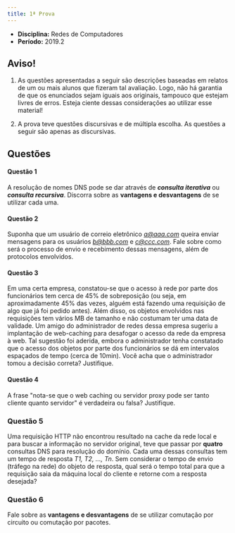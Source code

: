 ```yaml
---
title: 1ª Prova
---
```


- **Disciplina:** Redes de Computadores
- **Período:** 2019.2

## Aviso!

1. As questões apresentadas a seguir são descrições baseadas em relatos de um ou mais alunos que fizeram tal avaliação. Logo, não há garantia de que os enunciados sejam iguais aos originais, tampouco que estejam livres de erros. Esteja ciente dessas considerações ao utilizar esse material!

2. A prova teve questões discursivas e de múltipla escolha. As questões a seguir são apenas as discursivas.

## Questões

#### Questão 1 

A resolução de nomes DNS pode se dar através de ***consulta iterativa*** ou ***consulta recursiva***. Discorra sobre as **vantagens e desvantagens** de se utilizar cada uma.

#### Questão 2 

Suponha que um usuário de correio eletrônico *a@aaa.com* queira enviar mensagens para os usuários *b@bbb.com* e *c@ccc.com*. Fale sobre como será o processo de envio e recebimento dessas mensagens, além de protocolos envolvidos.

#### Questão 3

Em uma certa empresa, constatou-se que o acesso à rede por parte dos funcionários tem cerca de 45% de sobreposição (ou seja, em aproximadamente 45% das vezes, alguém está fazendo uma requisição de algo que já foi pedido antes). Além disso, os objetos envolvidos nas requisições tem vários MB de tamanho e não costumam ter uma data de validade. Um amigo do administrador de redes dessa empresa sugeriu a implantação de web-caching para desafogar o acesso da rede da empresa à web. Tal sugestão foi aderida, embora o administrador tenha constatado que o acesso dos objetos por parte dos funcionários se dá em intervalos espaçados de tempo (cerca de 10min). Você acha que o administrador tomou a decisão correta? Justifique.

#### Questão 4

A frase "nota-se que o web caching ou servidor proxy pode ser tanto cliente quanto servidor" é verdadeira ou falsa? Justifique.

### Questão 5

Uma requisição HTTP não encontrou resultado na cache da rede local e para buscar a informação no servidor original, teve que passar por **quatro** consultas DNS para resolução do domínio. Cada uma dessas consultas tem um tempo de resposta *T1, T2, ..., Tn*. Sem considerar o tempo de envio (tráfego na rede) do objeto de resposta, qual será o tempo total para que a requisição saia da máquina local do cliente e retorne com a resposta desejada?

### Questão 6

Fale sobre as **vantagens e desvantagens** de se utilizar comutação por circuito ou comutação por pacotes.
